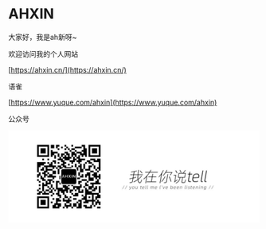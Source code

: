 # AHXIN
大家好，我是ah新呀~

欢迎访问我的个人网站

[https://ahxin.cn/](https://ahxin.cn/)

语雀

[https://www.yuque.com/ahxin](https://www.yuque.com/ahxin)

公众号

![我在你说tell](/wzns.jpg)
